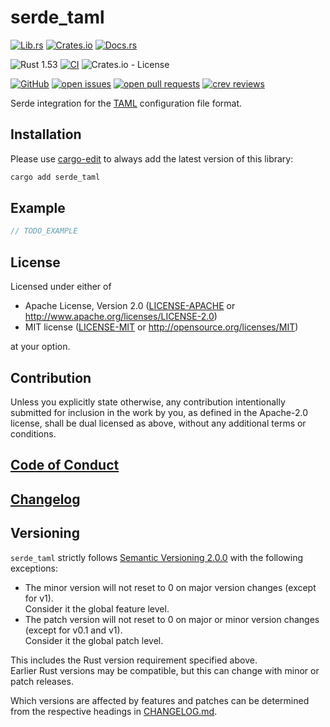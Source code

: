 # serde_taml

[![Lib.rs](https://img.shields.io/badge/Lib.rs-*-84f)](https://lib.rs/crates/serde_taml)
[![Crates.io](https://img.shields.io/crates/v/serde_taml)](https://crates.io/crates/serde_taml)
[![Docs.rs](https://docs.rs/serde_taml/badge.svg)](https://docs.rs/serde_taml)

![Rust 1.53](https://img.shields.io/static/v1?logo=Rust&label=&message=1.53&color=grey)
[![CI](https://github.com/Tamschi/serde_taml/workflows/CI/badge.svg?branch=unstable)](https://github.com/Tamschi/serde_taml/actions?query=workflow%3ACI+branch%3Aunstable)
![Crates.io - License](https://img.shields.io/crates/l/serde_taml/0.0.2)

[![GitHub](https://img.shields.io/static/v1?logo=GitHub&label=&message=%20&color=grey)](https://github.com/Tamschi/serde_taml)
[![open issues](https://img.shields.io/github/issues-raw/Tamschi/serde_taml)](https://github.com/Tamschi/serde_taml/issues)
[![open pull requests](https://img.shields.io/github/issues-pr-raw/Tamschi/serde_taml)](https://github.com/Tamschi/serde_taml/pulls)
[![crev reviews](https://web.crev.dev/rust-reviews/badge/crev_count/serde_taml.svg)](https://web.crev.dev/rust-reviews/crate/serde_taml/)

Serde integration for the [TAML](https://github.com/Tamschi/taml#readme)
configuration file format.

## Installation

Please use [cargo-edit](https://crates.io/crates/cargo-edit) to always add the latest version of this library:

```cmd
cargo add serde_taml
```

## Example

```rust
// TODO_EXAMPLE
```

## License

Licensed under either of

* Apache License, Version 2.0
   ([LICENSE-APACHE](LICENSE-APACHE) or <http://www.apache.org/licenses/LICENSE-2.0>)
* MIT license
   ([LICENSE-MIT](LICENSE-MIT) or <http://opensource.org/licenses/MIT>)

at your option.

## Contribution

Unless you explicitly state otherwise, any contribution intentionally submitted
for inclusion in the work by you, as defined in the Apache-2.0 license, shall be
dual licensed as above, without any additional terms or conditions.

## [Code of Conduct](CODE_OF_CONDUCT.md)

## [Changelog](CHANGELOG.md)

## Versioning

`serde_taml` strictly follows [Semantic Versioning 2.0.0](https://semver.org/spec/v2.0.0.html) with the following exceptions:

* The minor version will not reset to 0 on major version changes (except for v1).  
Consider it the global feature level.
* The patch version will not reset to 0 on major or minor version changes (except for v0.1 and v1).  
Consider it the global patch level.

This includes the Rust version requirement specified above.  
Earlier Rust versions may be compatible, but this can change with minor or patch releases.

Which versions are affected by features and patches can be determined from the respective headings in [CHANGELOG.md](CHANGELOG.md).
